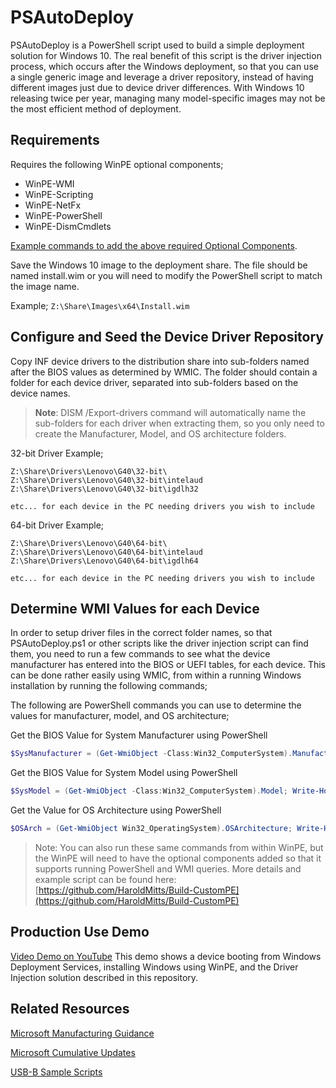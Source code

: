 # PSAutoDeploy

PSAutoDeploy is a PowerShell script used to build a simple deployment solution for Windows 10. The real benefit of this script is the driver injection process, which occurs after the Windows deployment, so that you can use a single generic image and leverage a driver repository, instead of having different images just due to device driver differences. With Windows 10 releasing twice per year, managing many model-specific images may not be the most efficient method of deployment.

## Requirements

Requires the following WinPE optional components;

* WinPE-WMI
* WinPE-Scripting
* WinPE-NetFx
* WinPE-PowerShell
* WinPE-DismCmdlets

[Example commands to add the above required Optional Components](https://github.com/HaroldMitts/Build-CustomPE).

Save the Windows 10 image to the deployment share. The file should be named install.wim or you will need to modify the PowerShell script to match the image name.

Example; `Z:\Share\Images\x64\Install.wim`

## Configure and Seed the Device Driver Repository

Copy INF device drivers to the distribution share into sub-folders named after the BIOS values as determined by WMIC. The folder should contain a folder for each device driver, separated into sub-folders based on the device names.

> **Note**: DISM /Export-drivers command will automatically name the sub-folders for each driver when extracting them, so you only need to create the Manufacturer, Model, and OS architecture folders.

32-bit Driver Example;

    Z:\Share\Drivers\Lenovo\G40\32-bit\
    Z:\Share\Drivers\Lenovo\G40\32-bit\intelaud
    Z:\Share\Drivers\Lenovo\G40\32-bit\igdlh32

    etc... for each device in the PC needing drivers you wish to include

64-bit Driver Example;

    Z:\Share\Drivers\Lenovo\G40\64-bit\
    Z:\Share\Drivers\Lenovo\G40\64-bit\intelaud
    Z:\Share\Drivers\Lenovo\G40\64-bit\igdlh64

    etc... for each device in the PC needing drivers you wish to include

## Determine WMI Values for each Device

In order to setup driver files in the correct folder names, so that PSAutoDeploy.ps1 or other scripts like the driver injection script can find them, you need to run a few commands to see what the device manufacturer has entered into the BIOS or UEFI tables, for each device. This can be done rather easily using WMIC, from within a running Windows installation by running the following commands;

The following are PowerShell commands you can use to determine the values for manufacturer, model, and OS architecture;

Get the BIOS Value for System Manufacturer using PowerShell

````powershell
$SysManufacturer = (Get-WmiObject -Class:Win32_ComputerSystem).Manufacturer; Write-Host "PC Manufacturer: " -NoNewline; Write-Host "$SysManufacturer"`
````

Get the BIOS Value for System Model using PowerShell

````powershell
$SysModel = (Get-WmiObject -Class:Win32_ComputerSystem).Model; Write-Host "PC Model: " -NoNewline; Write-Host "$SysModel"
````

Get the Value for OS Architecture using PowerShell

````powershell
$OSArch = (Get-WmiObject Win32_OperatingSystem).OSArchitecture; Write-Host "OS Architecture: " -NoNewline; Write-Host "$OSArch"
````

> Note: You can also run these same commands from within WinPE, but the WinPE will need to have the optional components added so that it supports running PowerShell and WMI queries. More details and example script can be found here: [https://github.com/HaroldMitts/Build-CustomPE](https://github.com/HaroldMitts/Build-CustomPE)

## Production Use Demo

[Video Demo on YouTube](https://youtu.be/PMnPsvOI_jU)
This demo shows a device booting from Windows Deployment Services, installing Windows using WinPE, and the Driver Injection solution described in this repository.

## Related Resources

[Microsoft Manufacturing Guidance](https://docs.microsoft.com/en-us/windows-hardware/manufacture/desktop/index)

[Microsoft Cumulative Updates](http://www.catalog.update.microsoft.com/Search.aspx?q=windows%2010%20cumulative%20update)

[USB-B Sample Scripts](https://go.microsoft.com/fwlink/?linkid=872894)
